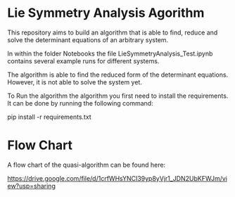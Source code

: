 # Lie Symmetry Analysis Agorithm
This repository aims to build an algorithm that is able to find, reduce and solve the determinant equations of an arbitrary system. 

In within the folder Notebooks the file LieSymmetryAnalysis_Test.ipynb contains several example runs for different systems.

The algorithm is able to find the reduced form of the determinant equations. However, it is not able to solve the system yet.

To Run the algorithm the algorithm you first need to install the requirements. It can be done by running the following command:

pip install -r requirements.txt

# Flow Chart

A flow chart of the quasi-algorithm can be found here:

https://drive.google.com/file/d/1crfWHsYNCI39yp8yVjr1_JDN2UbKFWJm/view?usp=sharing
